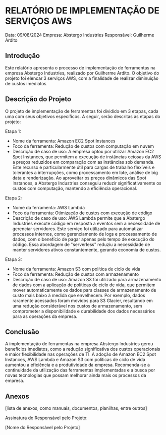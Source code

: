 
# RELATÓRIO DE IMPLEMENTAÇÃO DE SERVIÇOS AWS

Data: 09/08/2024
Empresa: Abstergo Industries 
Responsável: Guilherme Ardito

## Introdução
Este relatório apresenta o processo de implementação de ferramentas na empresa Abstergo Industries, realizado por Guilherme Ardito. O objetivo do projeto foi elencar 3 serviços AWS, com a finalidade de realizar diminuição de custos imediatos.

## Descrição do Projeto
O projeto de implementação de ferramentas foi dividido em 3 etapas, cada uma com seus objetivos específicos. A seguir, serão descritas as etapas do projeto:

Etapa 1: 
- Nome da ferramenta: Amazon EC2 Spot Instances
- Foco da ferramenta: Redução de custos com computação em nuvem
- Descrição de caso de uso: A empresa optou por utilizar Amazon EC2 Spot Instances, que permitem a execução de instâncias ociosas da AWS a preços reduzidos em comparação com as instâncias sob demanda. Este recurso é particularmente útil para cargas de trabalho flexíveis e tolerantes a interrupções, como processamento em lote, análise de big data e renderização. Ao aproveitar os preços dinâmicos das Spot Instances, a Abstergo Industries conseguiu reduzir significativamente os custos com computação, mantendo a eficiência operacional.

Etapa 2: 
- Nome da ferramenta: AWS Lambda
- Foco da ferramenta: Otimização de custos com execução de código
- Descrição de caso de uso: AWS Lambda permite que a Abstergo Industries execute código em resposta a eventos sem a necessidade de gerenciar servidores. Este serviço foi utilizado para automatizar processos internos, como gerenciamento de logs e processamento de dados, com o benefício de pagar apenas pelo tempo de execução do código. Essa abordagem de "serverless" reduziu a necessidade de manter servidores ativos constantemente, gerando economia de custos.

Etapa 3: 
- Nome da ferramenta: Amazon S3 com política de ciclo de vida
- Foco da ferramenta: Redução de custos com armazenamento
- Descrição de caso de uso: Amazon S3 foi utilizado para armazenamento de dados com a aplicação de políticas de ciclo de vida, que permitem mover automaticamente os dados para classes de armazenamento de custo mais baixo à medida que envelhecem. Por exemplo, dados raramente acessados foram movidos para S3 Glacier, resultando em uma redução considerável nos custos de armazenamento, sem comprometer a disponibilidade e durabilidade dos dados necessários para as operações da empresa.


## Conclusão
A implementação de ferramentas na empresa Abstergo Industries gerou benefícios imediatos, como a redução significativa dos custos operacionais e maior flexibilidade nas operações de TI. A adoção de Amazon EC2 Spot Instances, AWS Lambda e Amazon S3 com políticas de ciclo de vida aumentou a eficiência e a produtividade da empresa. Recomenda-se a continuidade da utilização das ferramentas implementadas e a busca por novas tecnologias que possam melhorar ainda mais os processos da empresa.

## Anexos

[lista de anexos, como manuais, documentos, planilhas, entre outros]

Assinatura do Responsável pelo Projeto:

[Nome do Responsável pelo Projeto]